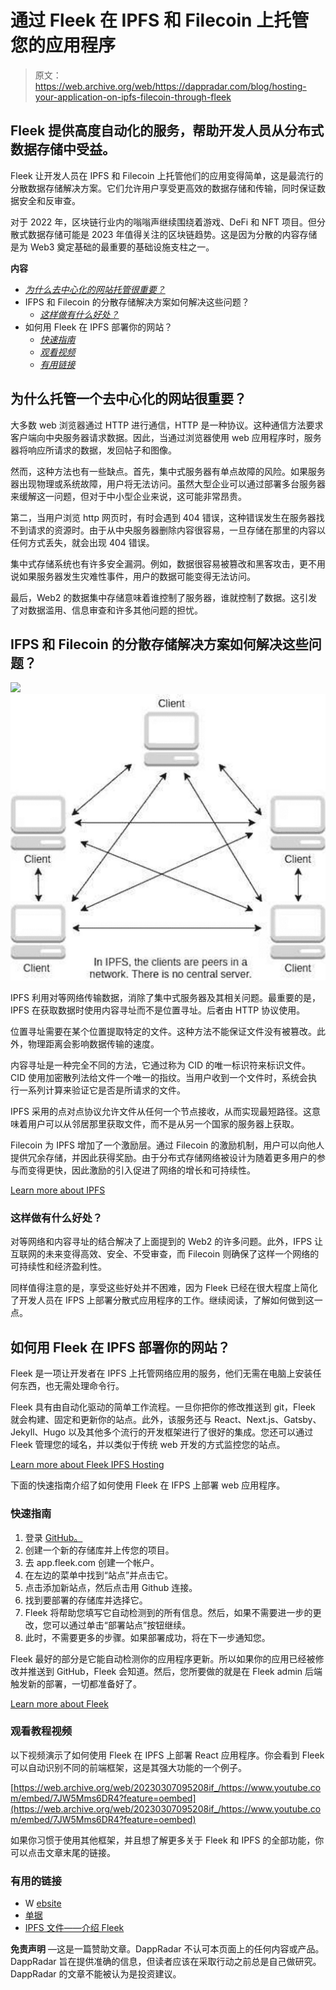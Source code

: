 # 通过 Fleek 在 IPFS 和 Filecoin 上托管您的应用程序

> 原文：<https://web.archive.org/web/https://dappradar.com/blog/hosting-your-application-on-ipfs-filecoin-through-fleek>

## Fleek 提供高度自动化的服务，帮助开发人员从分布式数据存储中受益。

Fleek 让开发人员在 IPFS 和 Filecoin 上托管他们的应用变得简单，这是最流行的分散数据存储解决方案。它们允许用户享受更高效的数据存储和传输，同时保证数据安全和反审查。

对于 2022 年，区块链行业内的嗡嗡声继续围绕着游戏、DeFi 和 NFT 项目。但分散式数据存储可能是 2023 年值得关注的区块链趋势。这是因为分散的内容存储是为 Web3 奠定基础的最重要的基础设施支柱之一。

**内容**

*   [*为什么去中心化的网站托管很重要？*](https://web.archive.org/web/20230307095208/https://dappradar.com/blog/hosting-your-application-on-ipfs-filecoin-through-fleek/#why)
*   IFPS 和 Filecoin 的分散存储解决方案如何解决这些问题？
    *   [*这样做有什么好处？*](https://web.archive.org/web/20230307095208/https://dappradar.com/blog/hosting-your-application-on-ipfs-filecoin-through-fleek/#what)
*   如何用 Fleek 在 IPFS 部署你的网站？
    *   [*快速指南*](https://web.archive.org/web/20230307095208/https://dappradar.com/blog/hosting-your-application-on-ipfs-filecoin-through-fleek/#guide)
    *   [*观看视频*](https://web.archive.org/web/20230307095208/https://dappradar.com/blog/hosting-your-application-on-ipfs-filecoin-through-fleek/#video)
    *   *[有用链接](https://web.archive.org/web/20230307095208/https://dappradar.com/blog/hosting-your-application-on-ipfs-filecoin-through-fleek/#link)*

## 为什么托管一个去中心化的网站很重要？

大多数 web 浏览器通过 HTTP 进行通信，HTTP 是一种协议。这种通信方法要求客户端向中央服务器请求数据。因此，当通过浏览器使用 web 应用程序时，服务器将响应所请求的数据，发回帖子和图像。

然而，这种方法也有一些缺点。首先，集中式服务器有单点故障的风险。如果服务器出现物理或系统故障，用户将无法访问。虽然大型企业可以通过部署多台服务器来缓解这一问题，但对于中小型企业来说，这可能非常昂贵。

第二，当用户浏览 http 网页时，有时会遇到 404 错误，这种错误发生在服务器找不到请求的资源时。由于从中央服务器删除内容很容易，一旦存储在那里的内容以任何方式丢失，就会出现 404 错误。

集中式存储系统也有许多安全漏洞。例如，数据很容易被篡改和黑客攻击，更不用说如果服务器发生灾难性事件，用户的数据可能变得无法访问。

最后，Web2 的数据集中存储意味着谁控制了服务器，谁就控制了数据。这引发了对数据滥用、信息审查和许多其他问题的担忧。

## IFPS 和 Filecoin 的分散存储解决方案如何解决这些问题？

![](img/ef15d6c5a6130eb954784842860ad72a.png)![](img/b0977cb7f8070d20d5d1cf3a0cbbfbb8.png)

IPFS 利用对等网络传输数据，消除了集中式服务器及其相关问题。最重要的是，IPFS 在获取数据时使用内容寻址而不是位置寻址。后者由 HTTP 协议使用。

位置寻址需要在某个位置提取特定的文件。这种方法不能保证文件没有被篡改。此外，物理距离会影响数据传输的速度。

内容寻址是一种完全不同的方法，它通过称为 CID 的唯一标识符来标识文件。CID 使用加密散列法给文件一个唯一的指纹。当用户收到一个文件时，系统会执行一系列计算来验证它是否是所请求的文件。

IPFS 采用的点对点协议允许文件从任何一个节点接收，从而实现最短路径。这意味着用户可以从邻居那里获取文件，而不是从另一个国家的服务器上获取。

Filecoin 为 IPFS 增加了一个激励层。通过 Filecoin 的激励机制，用户可以向他人提供冗余存储，并因此获得奖励。由于分布式存储网络被设计为随着更多用户的参与而变得更快，因此激励的引入促进了网络的增长和可持续性。

[Learn more about IPFS](https://web.archive.org/web/20230307095208/https://docs.ipfs.tech/how-to/websites-on-ipfs/introducing-fleek/#host-a-site)

### 这样做有什么好处？

对等网络和内容寻址的结合解决了上面提到的 Web2 的许多问题。此外，IFPS 让互联网的未来变得高效、安全、不受审查，而 Filecoin 则确保了这样一个网络的可持续性和经济盈利性。

同样值得注意的是，享受这些好处并不困难，因为 Fleek 已经在很大程度上简化了开发人员在 IFPS 上部署分散式应用程序的工作。继续阅读，了解如何做到这一点。

## 如何用 Fleek 在 IPFS 部署你的网站？

Fleek 是一项让开发者在 IPFS 上托管网络应用的服务，他们无需在电脑上安装任何东西，也无需处理命令行。

Fleek 具有由自动化驱动的简单工作流程。一旦你把你的修改推送到 git，Fleek 就会构建、固定和更新你的站点。此外，该服务还与 React、Next.js、Gatsby、Jekyll、Hugo 以及其他多个流行的开发框架进行了很好的集成。您还可以通过 Fleek 管理您的域名，并以类似于传统 web 开发的方式监控您的站点。

[Learn more about Fleek IPFS Hosting](https://web.archive.org/web/20230307095208/https://fleek.co/hosting/)

下面的快速指南介绍了如何使用 Fleek 在 IFPS 上部署 web 应用程序。

### 快速指南

1.  登录 [GitHub。](https://web.archive.org/web/20230307095208/https://github.com/)
2.  创建一个新的存储库并上传您的项目。
3.  去 app.fleek.com 创建一个帐户。
4.  在左边的菜单中找到“站点”并点击它。
5.  点击添加新站点，然后点击用 Github 连接。
6.  找到要部署的存储库并选择它。
7.  Fleek 将帮助您填写它自动检测到的所有信息。然后，如果不需要进一步的更改，您可以通过单击“部署站点”按钮继续。
8.  此时，不需要更多的步骤。如果部署成功，将在下一步通知您。

Fleek 最好的部分是它能自动检测你的应用程序更新。所以如果你的应用已经被修改并推送到 GitHub，Fleek 会知道。然后，您所要做的就是在 Fleek admin 后端触发新的部署，一切都准备好了。

[Learn more about Fleek](https://web.archive.org/web/20230307095208/https://docs.fleek.co/hosting/overview/)

### 观看教程视频

以下视频演示了如何使用 Fleek 在 IPFS 上部署 React 应用程序。你会看到 Fleek 可以自动识别不同的前端框架，这是其强大功能的一个例子。

[https://web.archive.org/web/20230307095208if_/https://www.youtube.com/embed/7JW5Mms6DR4?feature=oembed](https://web.archive.org/web/20230307095208if_/https://www.youtube.com/embed/7JW5Mms6DR4?feature=oembed)

如果你习惯于使用其他框架，并且想了解更多关于 Fleek 和 IPFS 的全部功能，你可以点击文章末尾的链接。

### 有用的链接

*   W [ebsite](https://web.archive.org/web/20230307095208/https://fleek.co/hosting/)
*   [单据](https://web.archive.org/web/20230307095208/https://docs.fleek.co/hosting/overview/)
*   [IPFS 文件——介绍 Fleek](https://web.archive.org/web/20230307095208/https://docs.ipfs.tech/how-to/websites-on-ipfs/introducing-fleek/#host-a-site)

**免责声明** —这是一篇赞助文章。DappRadar 不认可本页面上的任何内容或产品。DappRadar 旨在提供准确的信息，但读者应该在采取行动之前总是自己做研究。DappRadar 的文章不能被认为是投资建议。